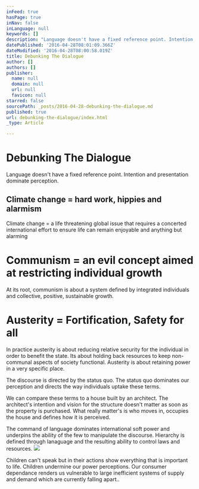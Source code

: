 ```yaml
---
inFeed: true
hasPage: true
inNav: false
inLanguage: null
keywords: []
description: "Language doesn't have a fixed reference point. Intention and presentation dominate perception."
datePublished: '2016-04-28T08:01:09.366Z'
dateModified: '2016-04-28T08:00:58.019Z'
title: Debunking The Dialogue
author: []
authors: []
publisher:
  name: null
  domain: null
  url: null
  favicon: null
starred: false
sourcePath: _posts/2016-04-28-debunking-the-dialogue.md
published: true
url: debunking-the-dialogue/index.html
_type: Article

---
```

# Debunking The Dialogue

Language doesn't have a fixed reference point. Intention and presentation dominate perception.

## Climate change = hard work, hippies and alarmism

Climate change = a life threatening global issue that requires a concerted international effort to ensure life can remain enjoyable and anything but alarming

# Communism = an evil concept aimed at restricting individual growth

At its root, communism is about a system defined by integrated individuals and collective, positive, sustainable growth. 

# Austerity = Fortification, Safety for all

In practice austerity is about reducing relative security for the individual in order to benefit the state. Its about holding back resources to keep non-communal aspects of society functional. Austerity is about retaining power in a very specific place.

The discourse is directed by the status quo. The status quo dominates our perception and directs the way individuals uptake these terms.

We can compare these terms to a house built by an architect. The architect's intention and vision for the structure doesn't matter as soon as the property is purchased. What really matter's is who moves in, occupies the house and defines how it is perceived. 

The command of language dominates international soft power and underpins the ability of the few to manipulate the discourse. Hierarchy is defined through lanaguage and the resulting ability to control laws and resources.
![](https://the-grid-user-content.s3-us-west-2.amazonaws.com/dffb379a-0606-4536-9722-71729a09b87b.jpg)

Children can't speak but in their actions show everything that is important to life. Children undermine our power perceptions. Our consumer dependance renders us vulnerable to large inefficient systems of supply and demand which are currently falling apart..